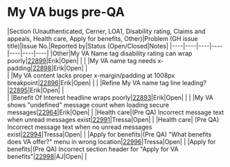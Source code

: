 # My VA bugs pre-QA

|Section (Unauthenticated, Cerner, LOA1, Disability rating, Claims and appeals, Health care, Apply for benefits, Other)|Problem (GH issue title)|Issue No.|Reported by|Status (Open/Closed|Notes|
|----|----|----|----|----|----|----|
|Other|My VA Name tag disability rating can wrap poorly|[22899](https://github.com/department-of-veterans-affairs/va.gov-team/issues/22899)|Erik|Open| |
| |My VA name tag needs x-padding|[22898](https://github.com/department-of-veterans-affairs/va.gov-team/issues/22898)|Erik|Open| |	
|	|My VA content lacks proper x-margin/padding at 1008px breakpoint|[22896](https://github.com/department-of-veterans-affairs/va.gov-team/issues/22896)|Erik|Open| |
|	|Refine My VA name tag line leading?|[22895](https://github.com/department-of-veterans-affairs/va.gov-team/issues/22895)|Erik|Open| |	
|	|Benefit Of Interest headline wraps poorly|[22893](https://github.com/department-of-veterans-affairs/va.gov-team/issues/22893)|Erik|Open| |	
|	|My VA shows "undefined" message count when loading secure messages|[22964](https://github.com/department-of-veterans-affairs/va.gov-team/issues/22964)|Erik|Open| |
|Health care|(Pre QA) Incorrect message text when unread messages exist|[22991](https://github.com/department-of-veterans-affairs/va.gov-team/issues/22991)|Tressa|Open| |
|Health care| (Pre QA) Incorrect message text when no unread messages exist|[22994](https://github.com/department-of-veterans-affairs/va.gov-team/issues/22994)|Tressa|Open| |
|Apply for benefits|(Pre QA) "What benefits does VA offer?" menu in wrong location|[22996](https://github.com/department-of-veterans-affairs/va.gov-team/issues/22996)|Tressa|Open| |
|Apply for benefits|(Pre QA) Incorrect section header for "Apply for VA benefits"|[22998](https://github.com/department-of-veterans-affairs/va.gov-team/issues/22998)|AJ|Open| |
